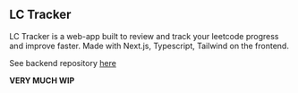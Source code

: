## LC Tracker

LC Tracker is a web-app built to review and track your leetcode progress and improve faster. Made with Next.js, Typescript, Tailwind on the frontend.

See backend repository <a href="https://github.com/alex-yng/lctracker-backend">here</a>

**VERY MUCH WIP**
